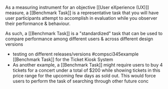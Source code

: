 As a measuring instrument for an objective [[User eXperience (UX)]] measure, a [[Benchmark Task]] is a representative task that you will have user participants attempt to accomplish in evaluation while you observer their performance & behaviour.

As such, a [[Benchmark Task]] is a "standardized" task that can be used to compare performance among different users & across different design versions
- testing on different releases/versions
#compsci345example 
[[Benchmark Task]] for the Ticket Kiosk System
- As another example, a [[Benchmark Task]] might require users to buy 4 tickets for a concert under a total of $200 while showing tickets in this price range for the upcoming few days as sold out. This would force users to perform the task of searching through other future conc